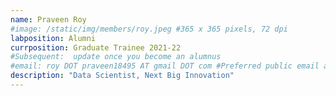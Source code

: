 ```yaml
---
name: Praveen Roy
#image: /static/img/members/roy.jpeg #365 x 365 pixels, 72 dpi
labposition: Alumni
currposition: Graduate Trainee 2021-22
#Subsequent:  update once you become an alumnus
#email: roy DOT praveen18495 AT gmail DOT com #Preferred public email address
description: "Data Scientist, Next Big Innovation"
---
```


